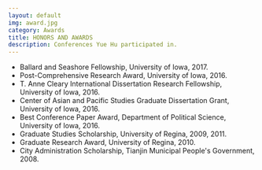 ```yaml
---
layout: default
img: award.jpg
category: Awards
title: HONORS AND AWARDS
description: Conferences Yue Hu participated in.
---
```


* Ballard and Seashore Fellowship, University of Iowa, 2017.
* Post-Comprehensive Research Award, University of Iowa, 2016.
* T. Anne Cleary International Dissertation Research Fellowship, University of Iowa, 2016.
* Center of Asian and Pacific Studies Graduate Dissertation Grant, University of Iowa, 2016.
* Best Conference Paper Award, Department of Political Science, University of Iowa, 2016.
* Graduate Studies Scholarship, University of Regina, 2009, 2011.
* Graduate Research Award, University of Regina, 2010.
* City Administration Scholarship, Tianjin Municipal People's Government, 2008.